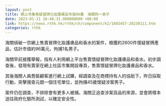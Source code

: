 ```yaml
---
layout: post
title: 網上市集售疑冒牌化妝護膚品市值96萬　海關拘一男子
date: 2023-01-11 16:48:31.000000000 +08:00
link: https://news.rthk.hk/rthk/ch/component/k2/1683457-20230111.htm
categories: rthk
---
```


海關偵破一宗網上售賣冒牌化妝護膚品和香水的案件，檢獲約2600件懷疑冒牌產品，估計市值約96萬元，拘捕1名男子。

海關早前接獲舉報，指有人利用網上平台售賣懷疑冒牌化妝護膚品和香水。初步調查後，發現有賣家在網上社區市集開設專頁，售賣懷疑冒牌化妝護膚品和香水。

其後海關人員喬裝顧客進行網上試購，經調查及在商標持有人的協助下，昨日採取行動，突擊搜查元朗一個住宅單位，並拘捕45歲懷疑涉案男子。

案件仍在調查，不排除會有更多人被捕。海關正追查涉案貨品的來源，並會將樣本送往政府化驗所測試，以確定安全性。
